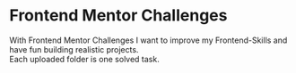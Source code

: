 
# Frontend Mentor Challenges

With Frontend Mentor Challenges I want to improve my Frontend-Skills and have fun building realistic projects. \
Each uploaded folder is one solved task.
